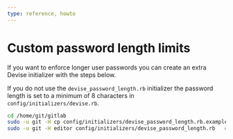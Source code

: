 ```yaml
---
type: reference, howto
---
```


# Custom password length limits

If you want to enforce longer user passwords you can create an extra Devise initializer with the steps below.

If you do not use the `devise_password_length.rb` initializer the password length is set to a minimum of 8 characters in `config/initializers/devise.rb`.

```bash
cd /home/git/gitlab
sudo -u git -H cp config/initializers/devise_password_length.rb.example config/initializers/devise_password_length.rb
sudo -u git -H editor config/initializers/devise_password_length.rb   # inspect and edit the new password length limits
```
